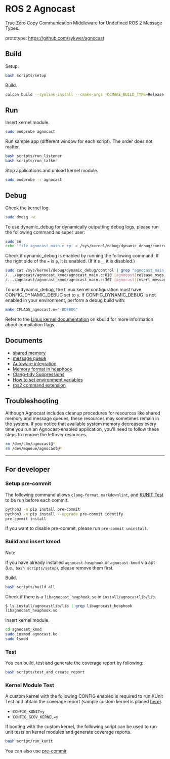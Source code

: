 # ROS 2 Agnocast

True Zero Copy Communication Middleware for Undefined ROS 2 Message Types.

prototype: <https://github.com/sykwer/agnocast>

## Build

Setup.

```bash
bash scripts/setup
```

Build.

```bash
colcon build --symlink-install --cmake-args -DCMAKE_BUILD_TYPE=Release
```

## Run

Insert kernel module.

```bash
sudo modprobe agnocast
```

Run sample app (different window for each script).
The order does not matter.

```bash
bash scripts/run_listener
bash scripts/run_talker
```

Stop applications and unload kernel module.

```bash
sudo modprobe -r agnocast
```

## Debug

Check the kernel log.

```bash
sudo dmesg -w
```

To use dynamic_debug for dynamically outputting debug logs, please run the following command as super user:

```bash
sudo su
echo 'file agnocast_main.c +p' > /sys/kernel/debug/dynamic_debug/control
```

Check if dynamic_debug is enabled by running the following command. If the right side of the `=` is `p`, it is enabled. (If it's `_`, it is disabled.)

```bash
sudo cat /sys/kernel/debug/dynamic_debug/control | grep "agnocast_main.c"
/.../agnocast/agnocast_kmod/agnocast_main.c:810 [agnocast]release_msgs_to_meet_depth =p "Release oldest message in the publisher_queue (publisher_pid=%d) of the topic (topic_name=%s) with qos_depth %d. (release_msgs_to_meet_depth)\012"
/.../agnocast/agnocast_kmod/agnocast_main.c:367 [agnocast]insert_message_entry =p "Insert an entry (topic_name=%s publisher_pid=%d msg_virtual_address=%lld timestamp=%lld). (insert_message_entry)"
```

To use dynamic_debug, the Linux kernel configuration must have CONFIG_DYNAMIC_DEBUG set to `y`.
If CONFIG_DYNAMIC_DEBUG is not enabled in your environment, perform a debug build with:

```bash
make CFLAGS_agnocast.o="-DDEBUG"
```

Refer to the [Linux kernel documentation](https://www.kernel.org/doc/Documentation/kbuild/makefiles.txt) on kbuild for more information about compilation flags.

## Documents

- [shared memory](./docs/shared_memory.md)
- [message queue](./docs/message_queue.md)
- [Autoware integration](./docs/autoware_integration.md)
- [Memory format in heaphook](./docs/heaphook_alignment.md)
- [Clang-tidy Suppressions](./docs/clang_tidy_suppression.md)
- [How to set environment variables](./docs/how_to_set_environment_variables.md)
- [ros2 command extension](./docs/ros2_command_extension.md)

## Troubleshooting

Although Agnocast includes cleanup procedures for resources like shared memory and message queues, these resources may sometimes remain in the system. If you notice that available system memory decreases every time you run an Agnocast-enabled application, you'll need to follow these steps to remove the leftover resources.

```bash
rm /dev/shm/agnocast@*
rm /dev/mqueue/agnocast@*
```

---

## For developer

### Setup pre-commit

The following command allows `clang-format`, `markdownlint`, and [KUNIT Test](./agnocast_kmod/agnocast_kunit.c) to be run before each commit.

```bash
python3 -m pip install pre-commit
python3 -m pip install --upgrade pre-commit identify
pre-commit install
```

If you want to disable pre-commit, please run `pre-commit uninstall`.

### Build and insert kmod

> [!NOTE]
> If you have already installed `agnocast-heaphook` or `agnocast-kmod` via apt (i.e., `bash scripts/setup`), please remove them first.

Build.

```bash
bash scripts/build_all
```

Check if there is a `libagnocast_heaphook.so` in `install/agnocastlib/lib`.

```bash
$ ls install/agnocastlib/lib | grep libagnocast_heaphook
libagnocast_heaphook.so
```

Insert kernel module.

```bash
cd agnocast_kmod
sudo insmod agnocast.ko
sudo lsmod
```

### Test

You can build, test and generate the coverage report by following:

```bash
bash scripts/test_and_create_report
```

### Kernel Module Test

A custom kernel with the following CONFIG enabled is required to run KUnit Test and obtain the coverage report (sample custom kernel is placed [here](https://drive.google.com/drive/folders/1sd8ROusgxhnEDOO0hbze3F5y47qtIdcM?usp=drive_link)).

- `CONFIG_KUNIT=y`
- `CONFIG_GCOV_KERNEL=y`

If booting with the custom kernel, the following script can be used to run unit tests on kernel modules and generate coverage reports.

```bash
bash script/run_kunit
```

You can also use [pre-commit](#setup-pre-commit)

